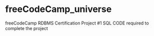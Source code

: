 # freeCodeCamp_universe
freeCodeCamp RDBMS Certification Project #1
SQL CODE required to complete the project
